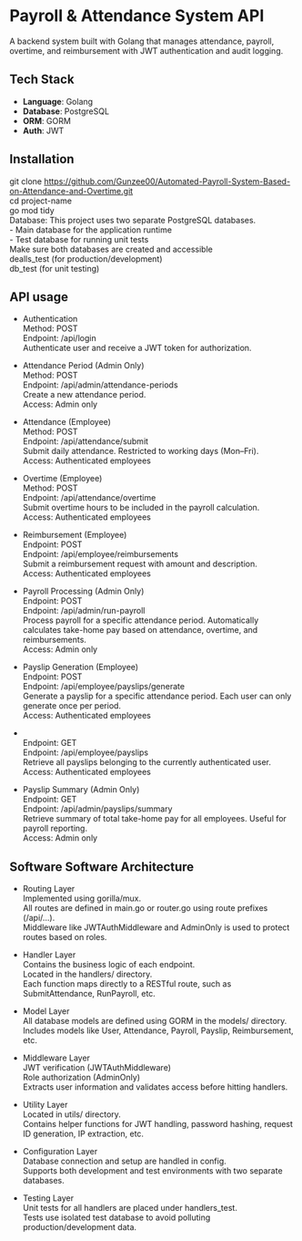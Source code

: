 # Payroll & Attendance System API

A backend system built with Golang that manages attendance, payroll, overtime, and reimbursement with JWT authentication and audit logging.

## Tech Stack
- **Language**: Golang
- **Database**: PostgreSQL
- **ORM**: GORM
- **Auth**: JWT

## Installation

git clone https://github.com/Gunzee00/Automated-Payroll-System-Based-on-Attendance-and-Overtime.git
<br> cd project-name
<br> go mod tidy
<br> Database: This project uses two separate PostgreSQL databases. 
<br> - Main database for the application runtime
<br> - Test database for running unit tests
<br>  Make sure both databases are created and accessible
<br> dealls_test (for production/development)
<br> db_test (for unit testing)

## API usage 

- Authentication
<br> Method: POST
<br> Endpoint: /api/login
<br> Authenticate user and receive a JWT token for authorization.

- Attendance Period (Admin Only)
<br> Method: POST
<br> Endpoint: /api/admin/attendance-periods
<br> Create a new attendance period.
<br> Access: Admin only

- Attendance (Employee)
<br> Method: POST
<br> Endpoint: /api/attendance/submit
<br> Submit daily attendance. Restricted to working days (Mon–Fri).
<br> Access: Authenticated employees

- Overtime (Employee)
<br> Method:  POST
<br> Endpoint: /api/attendance/overtime
<br> Submit overtime hours to be included in the payroll calculation.
<br> Access: Authenticated employees

- Reimbursement (Employee)
<br> Endpoint: POST
<br> Endpoint: /api/employee/reimbursements
<br> Submit a reimbursement request with amount and description.
<br> Access: Authenticated employees

- Payroll Processing (Admin Only)
<br> Endpoint: POST
<br> Endpoint: /api/admin/run-payroll
<br> Process payroll for a specific attendance period. Automatically calculates take-home pay based on attendance, overtime, and reimbursements.
<br> Access: Admin only

- Payslip Generation (Employee)
<br> Endpoint: POST
<br> Endpoint: /api/employee/payslips/generate
<br> Generate a payslip for a specific attendance period. Each user can only generate once per period.
<br> Access: Authenticated employees

- <br> Endpoint: GET
<br> Endpoint: /api/employee/payslips
<br> Retrieve all payslips belonging to the currently authenticated user.
<br> Access: Authenticated employees

- Payslip Summary (Admin Only)
<br> Endpoint: GET
<br> Endpoint: /api/admin/payslips/summary
<br> Retrieve summary of total take-home pay for all employees. Useful for payroll reporting.
<br> Access: Admin only

## Software Software Architecture

- Routing Layer
<br> Implemented using gorilla/mux.
<br> All routes are defined in main.go or router.go using route prefixes (/api/...).
<br> Middleware like JWTAuthMiddleware and AdminOnly is used to protect routes based on roles.

-  Handler Layer
<br> Contains the business logic of each endpoint.
<br> Located in the handlers/ directory.
<br> Each function maps directly to a RESTful route, such as SubmitAttendance, RunPayroll, etc.

- Model Layer
<br> All database models are defined using GORM in the models/ directory.
<br> Includes models like User, Attendance, Payroll, Payslip, Reimbursement, etc.

- Middleware Layer
<br> JWT verification (JWTAuthMiddleware)
<br> Role authorization (AdminOnly)
<br> Extracts user information and validates access before hitting handlers.

- Utility Layer
<br> Located in utils/ directory.
<br> Contains helper functions for JWT handling, password hashing, request ID generation, IP extraction, etc.

- Configuration Layer
<br> Database connection and setup are handled in config.
<br> Supports both development and test environments with two separate databases.

- Testing Layer
<br> Unit tests for all handlers are placed under handlers_test.
<br>  Tests use isolated test database to avoid polluting production/development data.




